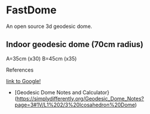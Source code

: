 # FastDome

An open source 3d geodesic dome.


## Indoor geodesic dome (70cm radius)

A=35cm (x30)
B=45cm (x35)



References

[link to Google!](http://google.com)
* [Geodesic Dome Notes and Calculator}(https://simplydifferently.org/Geodesic_Dome_Notes?page=3#1V/L1%202/3%20Icosahedron%20Dome)

